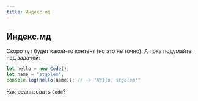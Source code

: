 ```yaml
---
title: Индекс.мд
---
```


## Индекс.мд

Скоро тут будет какой-то контент (но это не точно). А пока подумайте над задачей:

```javascript
let hello = new Code();
let name = "stgolem";
console.log(hello(name)); // -> "Hello, stgolem!"
```

Как реализовать `Code`?
